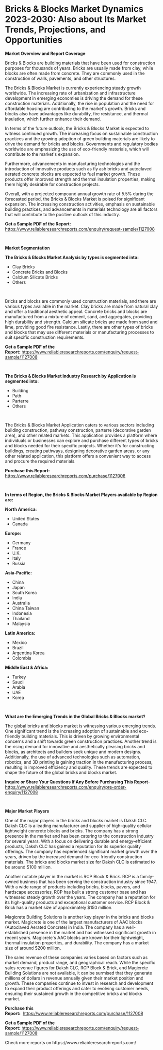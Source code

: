 <p><h1>Bricks & Blocks Market Dynamics 2023-2030: Also about Its Market Trends, Projections, and Opportunities</h1></p><p><strong>Market Overview and Report Coverage</strong></p>
<p><p>Bricks & Blocks are building materials that have been used for construction purposes for thousands of years. Bricks are usually made from clay, while blocks are often made from concrete. They are commonly used in the construction of walls, pavements, and other structures.</p><p>The Bricks & Blocks Market is currently experiencing steady growth worldwide. The increasing rate of urbanization and infrastructure development in emerging economies is driving the demand for these construction materials. Additionally, the rise in population and the need for affordable housing are contributing to the market's growth. Bricks and blocks also have advantages like durability, fire resistance, and thermal insulation, which further enhance their demand.</p><p>In terms of the future outlook, the Bricks & Blocks Market is expected to witness continued growth. The increasing focus on sustainable construction practices and the growing adoption of green building materials are likely to drive the demand for bricks and blocks. Governments and regulatory bodies worldwide are emphasizing the use of eco-friendly materials, which will contribute to the market's expansion.</p><p>Furthermore, advancements in manufacturing technologies and the introduction of innovative products such as fly ash bricks and autoclaved aerated concrete blocks are expected to fuel market growth. These products offer improved strength and thermal insulation properties, making them highly desirable for construction projects.</p><p>Overall, with a projected compound annual growth rate of 5.5% during the forecasted period, the Bricks & Blocks Market is poised for significant expansion. The increasing construction activities, emphasis on sustainable building practices, and advancements in materials technology are all factors that will contribute to the positive outlook of this industry.</p></p>
<p><strong>Get a Sample PDF of the Report:</strong> <a href="https://www.reliableresearchreports.com/enquiry/request-sample/1127008">https://www.reliableresearchreports.com/enquiry/request-sample/1127008</a></p>
<p>&nbsp;</p>
<p><strong>Market Segmentation</strong></p>
<p><strong>The Bricks & Blocks Market Analysis by types is segmented into:</strong></p>
<p><ul><li>Clay Bricks</li><li>Concrete Bricks and Blocks</li><li>Calcium Silicate Bricks</li><li>Others</li></ul></p>
<p>&nbsp;</p>
<p><p>Bricks and blocks are commonly used construction materials, and there are various types available in the market. Clay bricks are made from natural clay and offer a traditional aesthetic appeal. Concrete bricks and blocks are manufactured from a mixture of cement, sand, and aggregates, providing high durability and strength. Calcium silicate bricks are made from sand and lime, providing good fire resistance. Lastly, there are other types of bricks and blocks that may use different materials or manufacturing processes to suit specific construction requirements.</p></p>
<p><strong>Get a Sample PDF of the Report:</strong>&nbsp;<a href="https://www.reliableresearchreports.com/enquiry/request-sample/1127008">https://www.reliableresearchreports.com/enquiry/request-sample/1127008</a></p>
<p>&nbsp;</p>
<p><strong>The Bricks & Blocks Market Industry Research by Application is segmented into:</strong></p>
<p><ul><li>Building</li><li>Path</li><li>Parterre</li><li>Others</li></ul></p>
<p>&nbsp;</p>
<p><p>The Bricks & Blocks Market Application caters to various sectors including building construction, pathway construction, parterre (decorative garden area), and other related markets. This application provides a platform where individuals or businesses can explore and purchase different types of bricks and blocks needed for their specific projects. Whether it's for constructing buildings, creating pathways, designing decorative garden areas, or any other related application, this platform offers a convenient way to access and procure the required materials.</p></p>
<p><strong>Purchase this Report:</strong>&nbsp; <a href="https://www.reliableresearchreports.com/purchase/1127008">https://www.reliableresearchreports.com/purchase/1127008</a></p>
<p>&nbsp;</p>
<p><strong>In terms of Region, the Bricks & Blocks Market Players available by Region are:</strong></p>
<p>
    <p> <strong> North America: </strong>
        <ul>
            <li>United States</li>
            <li>Canada</li>
        </ul>
        </p> 
    <p> <strong> Europe: </strong>
        <ul>
            <li>Germany</li>
            <li>France</li>
            <li>U.K.</li>
            <li>Italy</li>
            <li>Russia</li>
        </ul>
        </p> 
    <p> <strong> Asia-Pacific: </strong>
        <ul>
            <li>China</li>
            <li>Japan</li>
            <li>South Korea</li>
            <li>India</li>
            <li>Australia</li>
            <li>China Taiwan</li>
            <li>Indonesia</li>
            <li>Thailand</li>
            <li>Malaysia</li>
        </ul>
        </p> 
    <p> <strong> Latin America: </strong>
        <ul>
            <li>Mexico</li>
            <li>Brazil</li>
            <li>Argentina Korea</li>
            <li>Colombia</li>
        </ul>
        </p> 
    <p> <strong> Middle East & Africa: </strong>
        <ul>
            <li>Turkey</li>
            <li>Saudi</li>
            <li>Arabia</li>
            <li>UAE</li>
            <li>Korea</li>
        </ul>
    </p>
    </p>
<p>&nbsp;</p>
<p><strong>What are the Emerging Trends in the Global Bricks & Blocks market?</strong></p>
<p><p>The global bricks and blocks market is witnessing various emerging trends. One significant trend is the increasing adoption of sustainable and eco-friendly building materials. This is driven by growing environmental concerns and a shift towards green construction practices. Another trend is the rising demand for innovative and aesthetically pleasing bricks and blocks, as architects and builders seek unique and modern designs. Additionally, the use of advanced technologies such as automation, robotics, and 3D printing is gaining traction in the manufacturing process, resulting in improved efficiency and quality. These trends are expected to shape the future of the global bricks and blocks market.</p></p>
<p><strong>Inquire or Share Your Questions If Any Before Purchasing This Report</strong>- <a href="https://www.reliableresearchreports.com/enquiry/pre-order-enquiry/1127008">https://www.reliableresearchreports.com/enquiry/pre-order-enquiry/1127008</a></p>
<p>&nbsp;</p>
<p><strong>Major Market Players</strong></p>
<p><p>One of the major players in the bricks and blocks market is Daksh CLC. Daksh CLC is a leading manufacturer and supplier of high-quality cellular lightweight concrete blocks and bricks. The company has a strong presence in the market and has been catering to the construction industry for several years. With a focus on delivering durable and energy-efficient products, Daksh CLC has gained a reputation for its superior quality offerings. The company has experienced significant market growth over the years, driven by the increased demand for eco-friendly construction materials. The bricks and blocks market size for Daksh CLC is estimated to be around $100 million.</p><p>Another notable player in the market is RCP Block & Brick. RCP is a family-owned business that has been serving the construction industry since 1947. With a wide range of products including bricks, blocks, pavers, and hardscape accessories, RCP has built a strong customer base and has witnessed steady growth over the years. The company has a reputation for its high-quality products and exceptional customer service. RCP Block & Brick has a market size of approximately $150 million.</p><p>Magicrete Building Solutions is another key player in the bricks and blocks market. Magicrete is one of the largest manufacturers of AAC blocks (Autoclaved Aerated Concrete) in India. The company has a well-established presence in the market and has witnessed significant growth in recent years. Magicrete's AAC blocks are known for their lightweight, thermal insulation properties, and durability. The company has a market size of around $200 million.</p><p>The sales revenue of these companies varies based on factors such as market demand, product range, and geographical reach. While the specific sales revenue figures for Daksh CLC, RCP Block & Brick, and Magicrete Building Solutions are not available, it can be surmised that they generate millions of dollars in revenue annually given their market position and growth. These companies continue to invest in research and development to expand their product offerings and cater to evolving customer needs, ensuring their sustained growth in the competitive bricks and blocks market.</p></p>
<p><strong>Purchase this Report:</strong>&nbsp;&nbsp;<a href="https://www.reliableresearchreports.com/purchase/1127008">https://www.reliableresearchreports.com/purchase/1127008</a></p>
<p></p>
<p><strong>Get a Sample PDF of the Report:</strong>&nbsp;<a href="https://www.reliableresearchreports.com/enquiry/request-sample/1127008">https://www.reliableresearchreports.com/enquiry/request-sample/1127008</a></p>
<p>Check more reports on https://www.reliableresearchreports.com/</p>